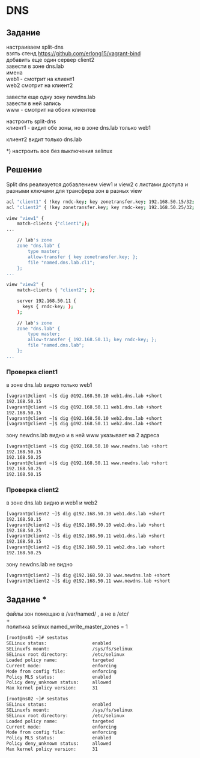 # DNS
## Задание
настраиваем split-dns  
взять стенд https://github.com/erlong15/vagrant-bind  
добавить еще один сервер client2  
завести в зоне dns.lab  
имена  
web1 - смотрит на клиент1  
web2 смотрит на клиент2  
  
завести еще одну зону newdns.lab  
завести в ней запись  
www - смотрит на обоих клиентов  
  
настроить split-dns  
клиент1 - видит обе зоны, но в зоне dns.lab только web1  
  
клиент2 видит только dns.lab  
  
*) настроить все без выключения selinux  
## Решение
Split dns реализуется добавлением view1 и view2 с листами доступа и разными ключами для трансфера зон в разных view  
```bash
acl "client1" { !key rndc-key; key zonetransfer.key; 192.168.50.15/32; };
acl "client2" { !key zonetransfer.key; key rndc-key; 192.168.50.25/32; };
```
```bash
view "view1" {
    match-clients {"client1";};
...

    // lab's zone
    zone "dns.lab" {
        type master;
        allow-transfer { key zonetransfer.key; };
        file "named.dns.lab.cl1";
    };
...
```
```bash
view "view2" {
    match-clients { "client2"; };

    server 192.168.50.11 {
      keys { rndc-key; };
    };

    // lab's zone
    zone "dns.lab" {
        type master;
        allow-transfer { 192.168.50.11; key rndc-key; };
        file "named.dns.lab";
    };
...
```


### Проверка client1
в зоне dns.lab видно только web1  
```bash
[vagrant@client ~]$ dig @192.168.50.10 web1.dns.lab +short
192.168.50.15
[vagrant@client ~]$ dig @192.168.50.11 web1.dns.lab +short
192.168.50.15
[vagrant@client ~]$ dig @192.168.50.10 web2.dns.lab +short
[vagrant@client ~]$ dig @192.168.50.11 web2.dns.lab +short
```
зону newdns.lab видно и в ней www указывает на 2 адреса  
```bash
[vagrant@client ~]$ dig @192.168.50.10 www.newdns.lab +short
192.168.50.15
192.168.50.25
[vagrant@client ~]$ dig @192.168.50.11 www.newdns.lab +short
192.168.50.25
192.168.50.15
```

### Проверка client2
в зоне dns.lab видно и web1 и web2
```bash
[vagrant@client2 ~]$ dig @192.168.50.10 web1.dns.lab +short
192.168.50.15
[vagrant@client2 ~]$ dig @192.168.50.10 web2.dns.lab +short
192.168.50.25
[vagrant@client2 ~]$ dig @192.168.50.11 web1.dns.lab +short
192.168.50.15
[vagrant@client2 ~]$ dig @192.168.50.11 web2.dns.lab +short
192.168.50.25
```
зону newdns.lab не видно
```bash
[vagrant@client2 ~]$ dig @192.168.50.10 www.newdns.lab +short
[vagrant@client2 ~]$ dig @192.168.50.11 www.newdns.lab +short
```

## Задание *
файлы зон помещаю в /var/named/ , а не в /etc/  
+  
политика selinux named_write_master_zones = 1  
```bash
[root@ns01 ~]# sestatus
SELinux status:                 enabled
SELinuxfs mount:                /sys/fs/selinux
SELinux root directory:         /etc/selinux
Loaded policy name:             targeted
Current mode:                   enforcing
Mode from config file:          enforcing
Policy MLS status:              enabled
Policy deny_unknown status:     allowed
Max kernel policy version:      31
```
```bash
[root@ns02 ~]# sestatus
SELinux status:                 enabled
SELinuxfs mount:                /sys/fs/selinux
SELinux root directory:         /etc/selinux
Loaded policy name:             targeted
Current mode:                   enforcing
Mode from config file:          enforcing
Policy MLS status:              enabled
Policy deny_unknown status:     allowed
Max kernel policy version:      31
```
